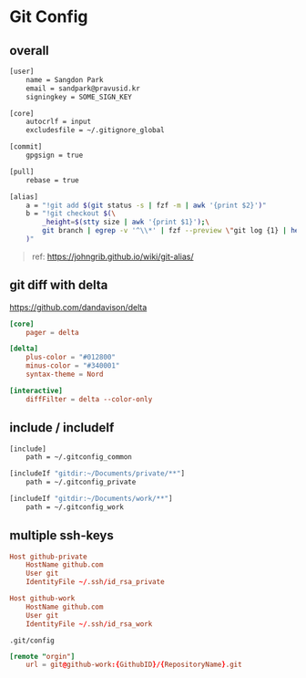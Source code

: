 # Git Config

## overall

```sh
[user]
    name = Sangdon Park
    email = sandpark@pravusid.kr
    signingkey = SOME_SIGN_KEY

[core]
    autocrlf = input
    excludesfile = ~/.gitignore_global

[commit]
    gpgsign = true

[pull]
    rebase = true

[alias]
    a = "!git add $(git status -s | fzf -m | awk '{print $2}')"
    b = "!git checkout $(\
        _height=$(stty size | awk '{print $1}');\
        git branch | egrep -v '^\\*' | fzf --preview \"git log {1} | head -n $_height\";\
    )"
```

> ref: <https://johngrib.github.io/wiki/git-alias/>

## git diff with delta

<https://github.com/dandavison/delta>

```conf
[core]
    pager = delta

[delta]
    plus-color = "#012800"
    minus-color = "#340001"
    syntax-theme = Nord

[interactive]
    diffFilter = delta --color-only
```

## include / includeIf

```sh
[include]
    path = ~/.gitconfig_common

[includeIf "gitdir:~/Documents/private/**"]
    path = ~/.gitconfig_private

[includeIf "gitdir:~/Documents/work/**"]
    path = ~/.gitconfig_work
```

## multiple ssh-keys

```conf
Host github-private
    HostName github.com
    User git
    IdentityFile ~/.ssh/id_rsa_private

Host github-work
    HostName github.com
    User git
    IdentityFile ~/.ssh/id_rsa_work
```

`.git/config`

```conf
[remote "orgin"]
    url = git@github-work:{GithubID}/{RepositoryName}.git
```

